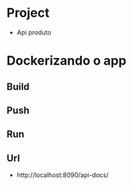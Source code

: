 # Project

- Api produto

# Dockerizando o app

## Build

## Push

## Run

## Url

- http://localhost:8090/api-docs/ 